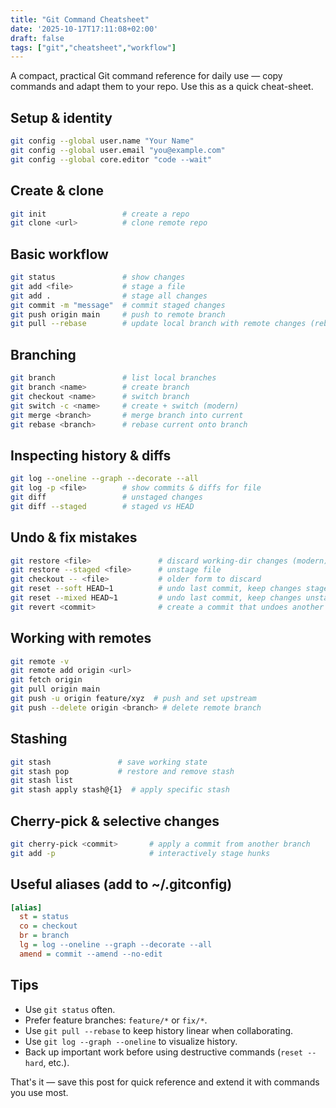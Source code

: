 ```yaml
---
title: "Git Command Cheatsheet"
date: '2025-10-17T17:11:08+02:00'
draft: false
tags: ["git","cheatsheet","workflow"]
---
```


A compact, practical Git command reference for daily use — copy commands and adapt them to your repo. Use this as a quick cheat-sheet.

<!--more-->

## Setup & identity

```bash
git config --global user.name "Your Name"
git config --global user.email "you@example.com"
git config --global core.editor "code --wait"
```

## Create & clone

```bash
git init                 # create a repo
git clone <url>          # clone remote repo
```

## Basic workflow

```bash
git status               # show changes
git add <file>           # stage a file
git add .                # stage all changes
git commit -m "message"  # commit staged changes
git push origin main     # push to remote branch
git pull --rebase        # update local branch with remote changes (rebase)
```

## Branching

```bash
git branch               # list local branches
git branch <name>        # create branch
git checkout <name>      # switch branch
git switch -c <name>     # create + switch (modern)
git merge <branch>       # merge branch into current
git rebase <branch>      # rebase current onto branch
```

## Inspecting history & diffs

```bash
git log --oneline --graph --decorate --all
git log -p <file>        # show commits & diffs for file
git diff                 # unstaged changes
git diff --staged        # staged vs HEAD
```

## Undo & fix mistakes

```bash
git restore <file>               # discard working-dir changes (modern)
git restore --staged <file>      # unstage file
git checkout -- <file>           # older form to discard
git reset --soft HEAD~1          # undo last commit, keep changes staged
git reset --mixed HEAD~1         # undo last commit, keep changes unstaged
git revert <commit>              # create a commit that undoes another commit
```

## Working with remotes

```bash
git remote -v
git remote add origin <url>
git fetch origin
git pull origin main
git push -u origin feature/xyz  # push and set upstream
git push --delete origin <branch> # delete remote branch
```

## Stashing

```bash
git stash               # save working state
git stash pop           # restore and remove stash
git stash list
git stash apply stash@{1}  # apply specific stash
```

## Cherry-pick & selective changes

```bash
git cherry-pick <commit>       # apply a commit from another branch
git add -p                     # interactively stage hunks
```

## Useful aliases (add to ~/.gitconfig)

```ini
[alias]
  st = status
  co = checkout
  br = branch
  lg = log --oneline --graph --decorate --all
  amend = commit --amend --no-edit
```

## Tips

- Use `git status` often.
- Prefer feature branches: `feature/*` or `fix/*`.
- Use `git pull --rebase` to keep history linear when collaborating.
- Use `git log --graph --oneline` to visualize history.
- Back up important work before using destructive commands (`reset --hard`, etc.).

That's it — save this post for quick reference and extend it with commands you use most.